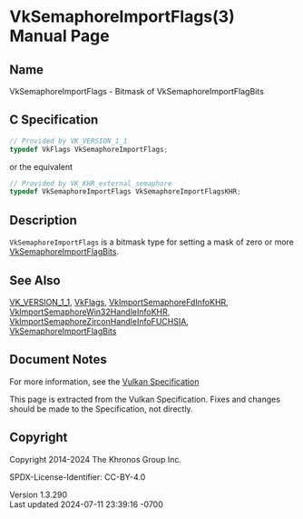 # VkSemaphoreImportFlags(3) Manual Page

## Name

VkSemaphoreImportFlags - Bitmask of VkSemaphoreImportFlagBits



## <a href="#_c_specification" class="anchor"></a>C Specification

``` c
// Provided by VK_VERSION_1_1
typedef VkFlags VkSemaphoreImportFlags;
```

or the equivalent

``` c
// Provided by VK_KHR_external_semaphore
typedef VkSemaphoreImportFlags VkSemaphoreImportFlagsKHR;
```

## <a href="#_description" class="anchor"></a>Description

`VkSemaphoreImportFlags` is a bitmask type for setting a mask of zero or
more [VkSemaphoreImportFlagBits](https://registry.khronos.org/vulkan/specs/1.3-extensions/man/html/VkSemaphoreImportFlagBits.html).

## <a href="#_see_also" class="anchor"></a>See Also

[VK_VERSION_1_1](https://registry.khronos.org/vulkan/specs/1.3-extensions/man/html/VK_VERSION_1_1.html), [VkFlags](https://registry.khronos.org/vulkan/specs/1.3-extensions/man/html/VkFlags.html),
[VkImportSemaphoreFdInfoKHR](https://registry.khronos.org/vulkan/specs/1.3-extensions/man/html/VkImportSemaphoreFdInfoKHR.html),
[VkImportSemaphoreWin32HandleInfoKHR](https://registry.khronos.org/vulkan/specs/1.3-extensions/man/html/VkImportSemaphoreWin32HandleInfoKHR.html),
[VkImportSemaphoreZirconHandleInfoFUCHSIA](https://registry.khronos.org/vulkan/specs/1.3-extensions/man/html/VkImportSemaphoreZirconHandleInfoFUCHSIA.html),
[VkSemaphoreImportFlagBits](https://registry.khronos.org/vulkan/specs/1.3-extensions/man/html/VkSemaphoreImportFlagBits.html)

## <a href="#_document_notes" class="anchor"></a>Document Notes

For more information, see the <a
href="https://registry.khronos.org/vulkan/specs/1.3-extensions/html/vkspec.html#VkSemaphoreImportFlags"
target="_blank" rel="noopener">Vulkan Specification</a>

This page is extracted from the Vulkan Specification. Fixes and changes
should be made to the Specification, not directly.

## <a href="#_copyright" class="anchor"></a>Copyright

Copyright 2014-2024 The Khronos Group Inc.

SPDX-License-Identifier: CC-BY-4.0

Version 1.3.290  
Last updated 2024-07-11 23:39:16 -0700

